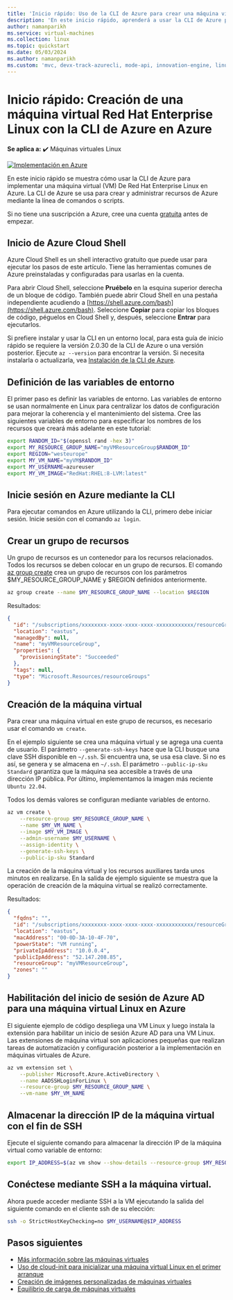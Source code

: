 ```yaml
---
title: 'Inicio rápido: Uso de la CLI de Azure para crear una máquina virtual Red Hat Enterprise Linux'
description: 'En este inicio rápido, aprenderá a usar la CLI de Azure para crear una máquina virtual Red Hat Enterprise Linux.'
author: namanparikh
ms.service: virtual-machines
ms.collection: linux
ms.topic: quickstart
ms.date: 05/03/2024
ms.author: namanparikh
ms.custom: 'mvc, devx-track-azurecli, mode-api, innovation-engine, linux-related-content'
---
```


# Inicio rápido: Creación de una máquina virtual Red Hat Enterprise Linux con la CLI de Azure en Azure

**Se aplica a:** :heavy_check_mark: Máquinas virtuales Linux

[![Implementación en Azure](https://aka.ms/deploytoazurebutton)](https://go.microsoft.com/fwlink/?linkid=2262692)

En este inicio rápido se muestra cómo usar la CLI de Azure para implementar una máquina virtual (VM) De Red Hat Enterprise Linux en Azure. La CLI de Azure se usa para crear y administrar recursos de Azure mediante la línea de comandos o scripts.

Si no tiene una suscripción a Azure, cree una cuenta [gratuita](https://azure.microsoft.com/free/?WT.mc_id=A261C142F) antes de empezar.

## Inicio de Azure Cloud Shell

Azure Cloud Shell es un shell interactivo gratuito que puede usar para ejecutar los pasos de este artículo. Tiene las herramientas comunes de Azure preinstaladas y configuradas para usarlas en la cuenta. 

Para abrir Cloud Shell, seleccione **Pruébelo** en la esquina superior derecha de un bloque de código. También puede abrir Cloud Shell en una pestaña independiente acudiendo a [https://shell.azure.com/bash](https://shell.azure.com/bash). Seleccione **Copiar** para copiar los bloques de código, péguelos en Cloud Shell y, después, seleccione **Entrar** para ejecutarlos.

Si prefiere instalar y usar la CLI en un entorno local, para esta guía de inicio rápido se requiere la versión 2.0.30 de la CLI de Azure o una versión posterior. Ejecute `az --version` para encontrar la versión. Si necesita instalarla o actualizarla, vea [Instalación de la CLI de Azure]( /cli/azure/install-azure-cli).

## Definición de las variables de entorno

El primer paso es definir las variables de entorno. Las variables de entorno se usan normalmente en Linux para centralizar los datos de configuración para mejorar la coherencia y el mantenimiento del sistema. Cree las siguientes variables de entorno para especificar los nombres de los recursos que creará más adelante en este tutorial:

```bash
export RANDOM_ID="$(openssl rand -hex 3)"
export MY_RESOURCE_GROUP_NAME="myVMResourceGroup$RANDOM_ID"
export REGION="westeurope"
export MY_VM_NAME="myVM$RANDOM_ID"
export MY_USERNAME=azureuser
export MY_VM_IMAGE="RedHat:RHEL:8-LVM:latest"
```

## Inicie sesión en Azure mediante la CLI

Para ejecutar comandos en Azure utilizando la CLI, primero debe iniciar sesión. Inicie sesión con el comando `az login`.

## Crear un grupo de recursos

Un grupo de recursos es un contenedor para los recursos relacionados. Todos los recursos se deben colocar en un grupo de recursos. El comando [az group create](/cli/azure/group) crea un grupo de recursos con los parámetros $MY_RESOURCE_GROUP_NAME y $REGION definidos anteriormente.

```bash
az group create --name $MY_RESOURCE_GROUP_NAME --location $REGION
```

Resultados:

<!-- expected_similarity=0.3 -->
```json
{
  "id": "/subscriptions/xxxxxxxx-xxxx-xxxx-xxxx-xxxxxxxxxxxx/resourceGroups/myVMResourceGroup",
  "location": "eastus",
  "managedBy": null,
  "name": "myVMResourceGroup",
  "properties": {
    "provisioningState": "Succeeded"
  },
  "tags": null,
  "type": "Microsoft.Resources/resourceGroups"
}
```

## Creación de la máquina virtual

Para crear una máquina virtual en este grupo de recursos, es necesario usar el comando `vm create`. 

En el ejemplo siguiente se crea una máquina virtual y se agrega una cuenta de usuario. El parámetro `--generate-ssh-keys` hace que la CLI busque una clave SSH disponible en `~/.ssh`. Si encuentra una, se usa esa clave. Si no es así, se genera y se almacena en `~/.ssh`. El parámetro `--public-ip-sku Standard` garantiza que la máquina sea accesible a través de una dirección IP pública. Por último, implementamos la imagen más reciente `Ubuntu 22.04`.

Todos los demás valores se configuran mediante variables de entorno.

```bash
az vm create \
    --resource-group $MY_RESOURCE_GROUP_NAME \
    --name $MY_VM_NAME \
    --image $MY_VM_IMAGE \
    --admin-username $MY_USERNAME \
    --assign-identity \
    --generate-ssh-keys \
    --public-ip-sku Standard
```

La creación de la máquina virtual y los recursos auxiliares tarda unos minutos en realizarse. En la salida de ejemplo siguiente se muestra que la operación de creación de la máquina virtual se realizó correctamente.

Resultados:
<!-- expected_similarity=0.3 -->
```json
{
  "fqdns": "",
  "id": "/subscriptions/xxxxxxxx-xxxx-xxxx-xxxx-xxxxxxxxxxxx/resourceGroups/myVMResourceGroup/providers/Microsoft.Compute/virtualMachines/myVM",
  "location": "eastus",
  "macAddress": "00-0D-3A-10-4F-70",
  "powerState": "VM running",
  "privateIpAddress": "10.0.0.4",
  "publicIpAddress": "52.147.208.85",
  "resourceGroup": "myVMResourceGroup",
  "zones": ""
}
```

## Habilitación del inicio de sesión de Azure AD para una máquina virtual Linux en Azure

El siguiente ejemplo de código despliega una VM Linux y luego instala la extensión para habilitar un inicio de sesión Azure AD para una VM Linux. Las extensiones de máquina virtual son aplicaciones pequeñas que realizan tareas de automatización y configuración posterior a la implementación en máquinas virtuales de Azure.

```bash
az vm extension set \
    --publisher Microsoft.Azure.ActiveDirectory \
    --name AADSSHLoginForLinux \
    --resource-group $MY_RESOURCE_GROUP_NAME \
    --vm-name $MY_VM_NAME
```

## Almacenar la dirección IP de la máquina virtual con el fin de SSH

Ejecute el siguiente comando para almacenar la dirección IP de la máquina virtual como variable de entorno:

```bash
export IP_ADDRESS=$(az vm show --show-details --resource-group $MY_RESOURCE_GROUP_NAME --name $MY_VM_NAME --query publicIps --output tsv)
```

## Conéctese mediante SSH a la máquina virtual.

<!--## Export the SSH configuration for use with SSH clients that support OpenSSH & SSH into the VM.
Log in to Azure Linux VMs with Azure AD supports exporting the OpenSSH certificate and configuration. That means you can use any SSH clients that support OpenSSH-based certificates to sign in through Azure AD. The following example exports the configuration for all IP addresses assigned to the VM:-->

<!--
```bash
yes | az ssh config --file ~/.ssh/config --name $MY_VM_NAME --resource-group $MY_RESOURCE_GROUP_NAME
```
-->

Ahora puede acceder mediante SSH a la VM ejecutando la salida del siguiente comando en el cliente ssh de su elección:

```bash
ssh -o StrictHostKeyChecking=no $MY_USERNAME@$IP_ADDRESS
```

## Pasos siguientes

* [Más información sobre las máquinas virtuales](../index.yml)
* [Uso de cloud-init para inicializar una máquina virtual Linux en el primer arranque](tutorial-automate-vm-deployment.md)
* [Creación de imágenes personalizadas de máquinas virtuales](tutorial-custom-images.md)
* [Equilibrio de carga de máquinas virtuales](../../load-balancer/quickstart-load-balancer-standard-public-cli.md)
